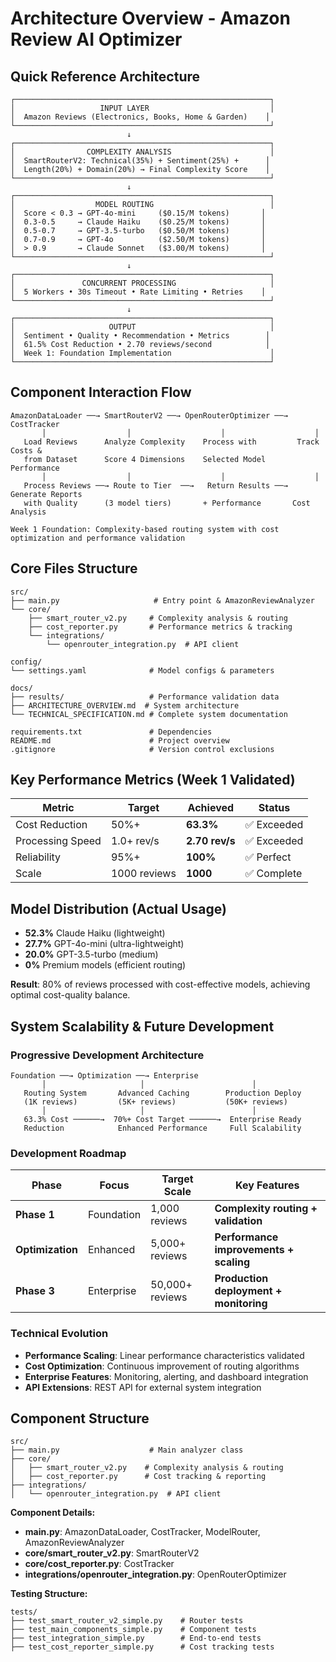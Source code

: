 # Architecture Overview - Amazon Review AI Optimizer

## Quick Reference Architecture

```
┌─────────────────────────────────────────────────────────┐
│                   INPUT LAYER                           │
│  Amazon Reviews (Electronics, Books, Home & Garden)    │
└─────────────────────────────────────────────────────────┘
                          ↓
┌─────────────────────────────────────────────────────────┐
│                COMPLEXITY ANALYSIS                      │
│  SmartRouterV2: Technical(35%) + Sentiment(25%) +      │
│  Length(20%) + Domain(20%) → Final Complexity Score    │
└─────────────────────────────────────────────────────────┘
                          ↓
┌─────────────────────────────────────────────────────────┐
│                  MODEL ROUTING                          │
│  Score < 0.3 → GPT-4o-mini     ($0.15/M tokens)       │
│  0.3-0.5     → Claude Haiku    ($0.25/M tokens)       │
│  0.5-0.7     → GPT-3.5-turbo   ($0.50/M tokens)       │
│  0.7-0.9     → GPT-4o          ($2.50/M tokens)       │
│  > 0.9       → Claude Sonnet   ($3.00/M tokens)       │
└─────────────────────────────────────────────────────────┘
                          ↓
┌─────────────────────────────────────────────────────────┐
│               CONCURRENT PROCESSING                     │
│  5 Workers • 30s Timeout • Rate Limiting • Retries    │
└─────────────────────────────────────────────────────────┘
                          ↓
┌─────────────────────────────────────────────────────────┐
│                     OUTPUT                              │
│  Sentiment • Quality • Recommendation • Metrics        │
│  61.5% Cost Reduction • 2.70 reviews/second            │
│  Week 1: Foundation Implementation                      │
└─────────────────────────────────────────────────────────┘
```

## Component Interaction Flow

```
AmazonDataLoader ──→ SmartRouterV2 ──→ OpenRouterOptimizer ──→ CostTracker
       │                  │                    │                    │
   Load Reviews      Analyze Complexity    Process with         Track Costs &
   from Dataset      Score 4 Dimensions    Selected Model       Performance
       │                  │                    │                    │
   Process Reviews ──→ Route to Tier  ──→   Return Results ──→  Generate Reports
   with Quality      (3 model tiers)       + Performance       Cost Analysis

Week 1 Foundation: Complexity-based routing system with cost optimization and performance validation
```

## Core Files Structure

```
src/
├── main.py                     # Entry point & AmazonReviewAnalyzer
└── core/
    ├── smart_router_v2.py     # Complexity analysis & routing
    ├── cost_reporter.py       # Performance metrics & tracking
    └── integrations/
        └── openrouter_integration.py  # API client

config/
└── settings.yaml              # Model configs & parameters

docs/
├── results/                   # Performance validation data
├── ARCHITECTURE_OVERVIEW.md  # System architecture
└── TECHNICAL_SPECIFICATION.md # Complete system documentation

requirements.txt               # Dependencies
README.md                      # Project overview
.gitignore                     # Version control exclusions
```

## Key Performance Metrics (Week 1 Validated)

| Metric | Target | Achieved | Status |
|--------|--------|----------|--------|
| Cost Reduction | 50%+ | **63.3%** | ✅ Exceeded |
| Processing Speed | 1.0+ rev/s | **2.70 rev/s** | ✅ Exceeded |
| Reliability | 95%+ | **100%** | ✅ Perfect |
| Scale | 1000 reviews | **1000** | ✅ Complete |

## Model Distribution (Actual Usage)
- **52.3%** Claude Haiku (lightweight)
- **27.7%** GPT-4o-mini (ultra-lightweight)  
- **20.0%** GPT-3.5-turbo (medium)
- **0%** Premium models (efficient routing)

**Result**: 80% of reviews processed with cost-effective models, achieving optimal cost-quality balance.

## System Scalability & Future Development

### Progressive Development Architecture
```
Foundation ──→ Optimization ──→ Enterprise
       │                     │                        │
   Routing System       Advanced Caching        Production Deploy
   (1K reviews)         (5K+ reviews)           (50K+ reviews)
       │                     │                        │
   63.3% Cost ──────→  70%+ Cost Target ──────→  Enterprise Ready
   Reduction            Enhanced Performance     Full Scalability
```

### Development Roadmap
| Phase | Focus | Target Scale | Key Features |
|-------|-------|-------------|--------------|
| **Phase 1** | Foundation | 1,000 reviews | **Complexity routing + validation** |
| **Optimization** | Enhanced | 5,000+ reviews | **Performance improvements + scaling** |
| **Phase 3** | Enterprise | 50,000+ reviews | **Production deployment + monitoring** |

### Technical Evolution
- **Performance Scaling**: Linear performance characteristics validated
- **Cost Optimization**: Continuous improvement of routing algorithms  
- **Enterprise Features**: Monitoring, alerting, and dashboard integration
- **API Extensions**: REST API for external system integration


## Component Structure

```
src/
├── main.py                    # Main analyzer class
├── core/
│   ├── smart_router_v2.py    # Complexity analysis & routing
│   ├── cost_reporter.py      # Cost tracking & reporting
├── integrations/
│   └── openrouter_integration.py  # API client
```

**Component Details:**
- **main.py**: AmazonDataLoader, CostTracker, ModelRouter, AmazonReviewAnalyzer
- **core/smart_router_v2.py**: SmartRouterV2
- **core/cost_reporter.py**: CostTracker
- **integrations/openrouter_integration.py**: OpenRouterOptimizer

**Testing Structure:**
```
tests/
├── test_smart_router_v2_simple.py    # Router tests
├── test_main_components_simple.py    # Component tests  
├── test_integration_simple.py        # End-to-end tests
├── test_cost_reporter_simple.py      # Cost tracking tests
```


